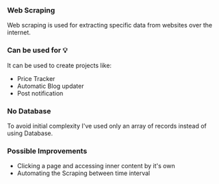 ### Web Scraping

Web scraping is used for extracting specific data from websites over the internet.

### Can be used for 💡

 It can be used to create projects like:

- Price Tracker
- Automatic Blog updater
- Post notification

### No Database

To avoid initial complexity I've used only an array of records instead of using Database.

### Possible Improvements

- Clicking a page and accessing inner content by it's own
- Automating the Scraping between time interval

